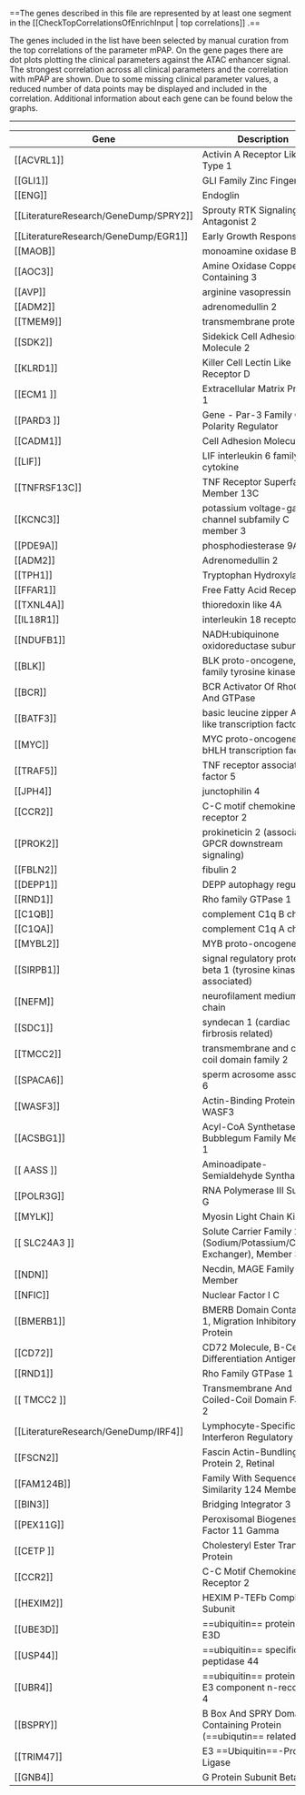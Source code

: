 ==The genes described in this file are represented by at least one segment in the [[CheckTopCorrelationsOfEnrichInput | top correlations]] .==

The genes included in the list have been selected by manual curation from the top correlations of the parameter mPAP. On the gene pages there are dot plots plotting the clinical parameters against the ATAC enhancer signal. The strongest correlation across all clinical parameters and the correlation with mPAP are shown.  Due to some missing clinical parameter values, a reduced number of data points may be displayed and included in the correlation.
Additional information about each gene can be found below the graphs.
****

| Gene          | Description                                                             | ENSEMBL_ID      | correlation |
| ------------- | ----------------------------------------------------------------------- | --------------- | ----------- |
| [[ACVRL1]]    | Activin A Receptor Like Type 1                                          | ENSG00000139567 | +           |
| [[GLI1]]      | GLI Family Zinc Finger 1                                                | ENSG00000111087 | +           |
| [[ENG]]       | Endoglin                                                                | ENSG00000106991 | +           |
| [[LiteratureResearch/GeneDump/SPRY2]]     | Sprouty RTK Signaling Antagonist 2                                      | ENSG00000136158 | ++          |
| [[LiteratureResearch/GeneDump/EGR1]]      | Early Growth Response 1                                                 | ENSG00000120738 | ++          |
| [[MAOB]]      | monoamine oxidase B                                                     | ENSG00000069535 | ++++        |
| [[AOC3]]      | Amine Oxidase Copper Containing 3                                       | ENSG00000131471 | +++         |
| [[AVP]]       | arginine vasopressin                                                    | ENSG00000101200 | ++          |
| [[ADM2]]      | adrenomedullin 2                                                        | ENSG00000128165 | +++         |
| [[TMEM9]]     | transmembrane protein 9                                                 | ENSG00000116857 | ++++        |
| [[SDK2]]      | Sidekick Cell Adhesion Molecule 2                                       | ENSG00000069188 | +++         |
| [[KLRD1]]     | Killer Cell Lectin Like Receptor D                                      | ENSG00000134539 | ++++        |
| [[ECM1 ]]     | Extracellular Matrix Protein 1                                          | ENSG00000143369 | ++          |
| [[PARD3 ]]    | Gene - Par-3 Family Cell Polarity Regulator                             | ENSG00000148498 | ++++        |
| [[CADM1]]     | Cell Adhesion Molecule 1                                                | ENSG00000182985 | ++          |
| [[LIF]]       | LIF interleukin 6 family cytokine                                       | ENSG00000128342 | +++         |
| [[TNFRSF13C]] | TNF Receptor Superfamily Member 13C                                     | ENSG00000159958 | +++         |
| [[KCNC3]]     | potassium voltage-gated channel subfamily C member 3                    | ENSG00000131398 | +++         |
| [[PDE9A]]     | phosphodiesterase 9A                                                    | ENSG00000160191 | ++          |
| [[ADM2]]      | Adrenomedullin 2                                                        | ENSG00000128165 | +++         |
| [[TPH1]]      | Tryptophan Hydroxylase 1                                                | ENSG00000129167 | +           |
| [[FFAR1]]     | Free Fatty Acid Receptor 1                                              | ENSG00000126266 | ++          |
| [[TXNL4A]]    | thioredoxin like 4A                                                     | ENSG00000141759 | +           |
| [[IL18R1]]    | interleukin 18 receptor 1                                               | ENSG00000115604 | ++          |
| [[NDUFB1]]    | NADH:ubiquinone oxidoreductase subunit B1                               | ENSG00000183648 | ++          |
| [[BLK]]       | BLK proto-oncogene, Src family tyrosine kinase                          | ENSG00000136573 | +++         |
| [[BCR]]       | BCR Activator Of RhoGEF And GTPase                                      | ENSG00000186716 | ++          |
| [[BATF3]]     | basic leucine zipper ATF-like transcription factor 3                    | ENSG00000123685 | +++         |
| [[MYC]]       | MYC proto-oncogene, bHLH transcription factor                           | ENSG00000136997 | ++          |
| [[TRAF5]]     | TNF receptor associated factor 5                                        | ENSG00000082512 | ++          |
| [[JPH4]]      | junctophilin 4                                                          | ENSG00000092051 | ++          |
| [[CCR2]]      | C-C motif chemokine receptor 2                                          | ENSG00000121807 | +++         |
| [[PROK2]]     | prokineticin 2 (associated to GPCR downstream signaling)                | ENSG00000163421 | +++         |
| [[FBLN2]]     | fibulin 2                                                               | ENSG00000163520 | +++         |
| [[DEPP1]]     | DEPP autophagy regulator 1                                              | ENSG00000165507 | ++++        |
| [[RND1]]      | Rho family GTPase 1                                                     | ENSG00000172602 | ++++        |
| [[C1QB]]      | complement C1q B chain                                                  | ENSG00000173369 | +++         |
| [[C1QA]]      | complement C1q A chain                                                  | ENSG00000173372 | +++         |
| [[MYBL2]]     | MYB proto-oncogene like 2                                               | ENSG00000101057 | ++          |
| [[SIRPB1]]    | signal regulatory protein beta 1 (tyrosine kinase associated)           | ENSG00000101307 | ++          |
| [[NEFM]]      | neurofilament medium chain                                              | ENSG00000104722 | ++          |
| [[SDC1]]      | syndecan 1 (cardiac firbrosis related)                                  | ENSG00000115884 | ++          |
| [[TMCC2]]     | transmembrane and coiled-coil domain family 2                           | ENSG00000133069 | ++++        |
| [[SPACA6]]    | sperm acrosome associated 6                                             | ENSG00000182310 | ++++        |
| [[WASF3]]     | Actin-Binding Protein WASF3                                             | ENSG00000132970 | ++++        |
| [[ACSBG1]]    | Acyl-CoA Synthetase Bubblegum Family Member 1                           | ENSG00000103740 | ++++        |
| [[ AASS ]]    | Aminoadipate-Semialdehyde Synthase                                      | ENSG00000008311 | +++         |
| [[POLR3G]]    | RNA Polymerase III Subunit G                                            | ENSG00000113356 | ++++        |
| [[MYLK]]      | Myosin Light Chain Kinase                                               | ENSG00000065534 | +++         |
| [[ SLC24A3 ]] | Solute Carrier Family 24 (Sodium/Potassium/Calcium Exchanger), Member 3 | ENSG00000185052 | +++         |
| [[NDN]]       | Necdin, MAGE Family Member                                              | ENSG00000182636 | +++         |
| [[NFIC]]      | Nuclear Factor I C                                                      | ENSG00000141905 | ++          |
| [[BMERB1]]    | BMERB Domain Containing 1, Migration Inhibitory Protein                 | ENSG00000166780 | +++         |
| [[CD72]]      | CD72 Molecule, B-Cell Differentiation Antigen                           | ENSG00000137101 | ++++        |
| [[RND1]]      | Rho Family GTPase 1                                                     | ENSG00000172602 | +++         |
| [[ TMCC2 ]]   | Transmembrane And Coiled-Coil Domain Family 2                           | ENSG00000133069 | ++++        |
| [[LiteratureResearch/GeneDump/IRF4]]      | Lymphocyte-Specific Interferon Regulatory Factor                        | ENSG00000137265 | +++         |
| [[FSCN2]]     | Fascin Actin-Bundling Protein 2, Retinal                                | ENSG00000186765 | +++         |
| [[FAM124B]]   | Family With Sequence Similarity 124 Member B                            | ENSG00000124019 | ++++        |
| [[BIN3]]      | Bridging Integrator 3                                                   | ENSG00000147439 | ++          |
| [[PEX11G]]    | Peroxisomal Biogenesis Factor 11 Gamma                                  | ENSG00000104883 | +++         |
| [[CETP ]]     | Cholesteryl Ester Transfer Protein                                      | ENSG00000087237 | ++++        |
| [[CCR2]]      | C-C Motif Chemokine Receptor 2                                          | ENSG00000121807 | ++++        |
| [[HEXIM2]]    | HEXIM P-TEFb Complex Subunit                                            | ENSG00000168517 | +++         |
| [[UBE3D]]     | ==ubiquitin== protein ligase E3D                                        | ENSG00000118420 | +++         |
| [[USP44]]     | ==ubiquitin== specific peptidase 44                                     | ENSG00000136014 | +++         |
| [[UBR4]]      | ==ubiquitin== protein ligase E3 component n-recognin 4                  | ENSG00000127481 | ++          |
| [[BSPRY]]     | B Box And SPRY Domain-Containing Protein (==ubiqutin== related)         | ENSG00000119411 | +++         |
| [[TRIM47]]    | E3 ==Ubiquitin==-Protein Ligase                                         | ENSG00000132481 | ++++        |
| [[GNB4]]      | G Protein Subunit Beta 4                                                | ENSG00000114450 | ++          |
